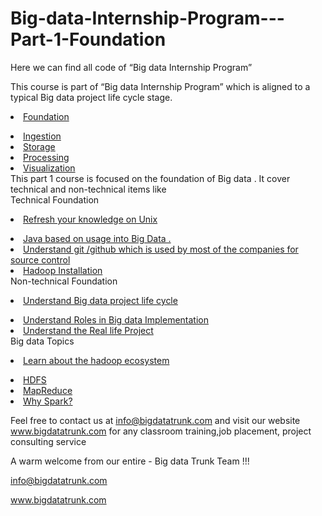 # Big-data-Internship-Program---Part-1-Foundation
Here we can find all code of “Big data Internship Program”

This course is part of “Big data Internship Program”  which is aligned to a typical Big data project life cycle stage.
<br>
<u> <li>Foundation<br></li>
<li>Ingestion<br></li>
<li>Storage<br></li>
<li>Processing<br></li>
<li>Visualization<br></li></u>
This part 1 course is focused on the foundation of Big data . It cover technical and non-technical items like<br>
Technical Foundation<br>

<u> <li>Refresh your knowledge on Unix<br></li>
<li>Java based on usage into Big Data .<br></li>
<li>Understand  git /github which is used by most of the companies for source control<br></li>
<li>Hadoop Installation<br></li></u>
Non-technical Foundation<br>

<u><li>Understand Big data project life cycle<br></li>
<li>Understand Roles in Big data Implementation<br></li>
<li>Understand the Real life Project<br></li></u>
Big data Topics<br>

<u><li>Learn about the hadoop ecosystem<br></li>
<li>HDFS<br></li>
<li>MapReduce<br></li>
<li>Why Spark?<br></li></u>

Feel free to contact us at info@bigdatatrunk.com and visit our website www.bigdatatrunk.com for any classroom training,job placement, project consulting service<br>

A warm welcome from our entire - Big data Trunk Team !!!<br>

info@bigdatatrunk.com<br>

www.bigdatatrunk.com<br>
